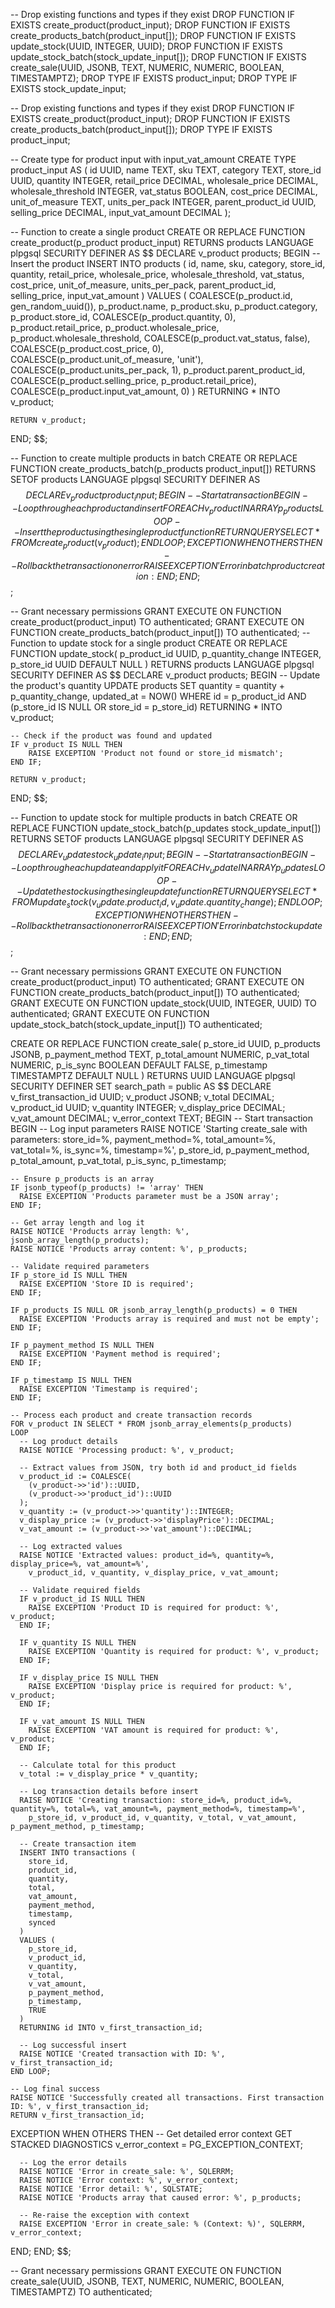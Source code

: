 -- Drop existing functions and types if they exist
DROP FUNCTION IF EXISTS create_product(product_input);
DROP FUNCTION IF EXISTS create_products_batch(product_input[]);
DROP FUNCTION IF EXISTS update_stock(UUID, INTEGER, UUID);
DROP FUNCTION IF EXISTS update_stock_batch(stock_update_input[]);
DROP FUNCTION IF EXISTS create_sale(UUID, JSONB, TEXT, NUMERIC, NUMERIC, BOOLEAN, TIMESTAMPTZ);
DROP TYPE IF EXISTS product_input;
DROP TYPE IF EXISTS stock_update_input;

-- Drop existing functions and types if they exist
DROP FUNCTION IF EXISTS create_product(product_input);
DROP FUNCTION IF EXISTS create_products_batch(product_input[]);
DROP TYPE IF EXISTS product_input;

-- Create type for product input with input_vat_amount
CREATE TYPE product_input AS (
    id UUID,
    name TEXT,
    sku TEXT,
    category TEXT,
    store_id UUID,
    quantity INTEGER,
    retail_price DECIMAL,
    wholesale_price DECIMAL,
    wholesale_threshold INTEGER,
    vat_status BOOLEAN,
    cost_price DECIMAL,
    unit_of_measure TEXT,
    units_per_pack INTEGER,
    parent_product_id UUID,
    selling_price DECIMAL,
    input_vat_amount DECIMAL
);

-- Function to create a single product
CREATE OR REPLACE FUNCTION create_product(p_product product_input)
RETURNS products
LANGUAGE plpgsql
SECURITY DEFINER
AS $$
DECLARE
    v_product products;
BEGIN
    -- Insert the product
    INSERT INTO products (
        id,
        name,
        sku,
        category,
        store_id,
        quantity,
        retail_price,
        wholesale_price,
        wholesale_threshold,
        vat_status,
        cost_price,
        unit_of_measure,
        units_per_pack,
        parent_product_id,
        selling_price,
        input_vat_amount
    ) VALUES (
        COALESCE(p_product.id, gen_random_uuid()),
        p_product.name,
        p_product.sku,
        p_product.category,
        p_product.store_id,
        COALESCE(p_product.quantity, 0),
        p_product.retail_price,
        p_product.wholesale_price,
        p_product.wholesale_threshold,
        COALESCE(p_product.vat_status, false),
        COALESCE(p_product.cost_price, 0),
        COALESCE(p_product.unit_of_measure, 'unit'),
        COALESCE(p_product.units_per_pack, 1),
        p_product.parent_product_id,
        COALESCE(p_product.selling_price, p_product.retail_price),
        COALESCE(p_product.input_vat_amount, 0)
    )
    RETURNING * INTO v_product;

    RETURN v_product;
END;
$$;

-- Function to create multiple products in batch
CREATE OR REPLACE FUNCTION create_products_batch(p_products product_input[])
RETURNS SETOF products
LANGUAGE plpgsql
SECURITY DEFINER
AS $$
DECLARE
    v_product product_input;
BEGIN
    -- Start a transaction
    BEGIN
        -- Loop through each product and insert
        FOREACH v_product IN ARRAY p_products
        LOOP
            -- Insert the product using the single product function
            RETURN QUERY SELECT * FROM create_product(v_product);
        END LOOP;
    EXCEPTION
        WHEN OTHERS THEN
            -- Rollback the transaction on error
            RAISE EXCEPTION 'Error in batch product creation: %', SQLERRM;
    END;
END;
$$;

-- Grant necessary permissions
GRANT EXECUTE ON FUNCTION create_product(product_input) TO authenticated;
GRANT EXECUTE ON FUNCTION create_products_batch(product_input[]) TO authenticated;
-- Function to update stock for a single product
CREATE OR REPLACE FUNCTION update_stock(
    p_product_id UUID,
    p_quantity_change INTEGER,
    p_store_id UUID DEFAULT NULL
)
RETURNS products
LANGUAGE plpgsql
SECURITY DEFINER
AS $$
DECLARE
    v_product products;
BEGIN
    -- Update the product's quantity
    UPDATE products
    SET 
        quantity = quantity + p_quantity_change,
        updated_at = NOW()
    WHERE 
        id = p_product_id
        AND (p_store_id IS NULL OR store_id = p_store_id)
    RETURNING * INTO v_product;

    -- Check if the product was found and updated
    IF v_product IS NULL THEN
        RAISE EXCEPTION 'Product not found or store_id mismatch';
    END IF;

    RETURN v_product;
END;
$$;

-- Function to update stock for multiple products in batch
CREATE OR REPLACE FUNCTION update_stock_batch(p_updates stock_update_input[])
RETURNS SETOF products
LANGUAGE plpgsql
SECURITY DEFINER
AS $$
DECLARE
    v_update stock_update_input;
BEGIN
    -- Start a transaction
    BEGIN
        -- Loop through each update and apply it
        FOREACH v_update IN ARRAY p_updates
        LOOP
            -- Update the stock using the single update function
            RETURN QUERY SELECT * FROM update_stock(
                v_update.product_id,
                v_update.quantity_change
            );
        END LOOP;
    EXCEPTION
        WHEN OTHERS THEN
            -- Rollback the transaction on error
            RAISE EXCEPTION 'Error in batch stock update: %', SQLERRM;
    END;
END;
$$;


-- Grant necessary permissions
GRANT EXECUTE ON FUNCTION create_product(product_input) TO authenticated;
GRANT EXECUTE ON FUNCTION create_products_batch(product_input[]) TO authenticated;
GRANT EXECUTE ON FUNCTION update_stock(UUID, INTEGER, UUID) TO authenticated;
GRANT EXECUTE ON FUNCTION update_stock_batch(stock_update_input[]) TO authenticated;

CREATE OR REPLACE FUNCTION create_sale(
  p_store_id UUID,
  p_products JSONB,
  p_payment_method TEXT,
  p_total_amount NUMERIC,
  p_vat_total NUMERIC,
  p_is_sync BOOLEAN DEFAULT FALSE,
  p_timestamp TIMESTAMPTZ DEFAULT NULL
)
RETURNS UUID
LANGUAGE plpgsql
SECURITY DEFINER
SET search_path = public
AS $$
DECLARE
  v_first_transaction_id UUID;
  v_product JSONB;
  v_total DECIMAL;
  v_product_id UUID;
  v_quantity INTEGER;
  v_display_price DECIMAL;
  v_vat_amount DECIMAL;
  v_error_context TEXT;
BEGIN
  -- Start transaction
  BEGIN
    -- Log input parameters
    RAISE NOTICE 'Starting create_sale with parameters: store_id=%, payment_method=%, total_amount=%, vat_total=%, is_sync=%, timestamp=%',
      p_store_id, p_payment_method, p_total_amount, p_vat_total, p_is_sync, p_timestamp;
    
    -- Ensure p_products is an array
    IF jsonb_typeof(p_products) != 'array' THEN
      RAISE EXCEPTION 'Products parameter must be a JSON array';
    END IF;

    -- Get array length and log it
    RAISE NOTICE 'Products array length: %', jsonb_array_length(p_products);
    RAISE NOTICE 'Products array content: %', p_products;

    -- Validate required parameters
    IF p_store_id IS NULL THEN
      RAISE EXCEPTION 'Store ID is required';
    END IF;

    IF p_products IS NULL OR jsonb_array_length(p_products) = 0 THEN
      RAISE EXCEPTION 'Products array is required and must not be empty';
    END IF;

    IF p_payment_method IS NULL THEN
      RAISE EXCEPTION 'Payment method is required';
    END IF;

    IF p_timestamp IS NULL THEN
      RAISE EXCEPTION 'Timestamp is required';
    END IF;

    -- Process each product and create transaction records
    FOR v_product IN SELECT * FROM jsonb_array_elements(p_products)
    LOOP
      -- Log product details
      RAISE NOTICE 'Processing product: %', v_product;

      -- Extract values from JSON, try both id and product_id fields
      v_product_id := COALESCE(
        (v_product->>'id')::UUID,
        (v_product->>'product_id')::UUID
      );
      v_quantity := (v_product->>'quantity')::INTEGER;
      v_display_price := (v_product->>'displayPrice')::DECIMAL;
      v_vat_amount := (v_product->>'vat_amount')::DECIMAL;
      
      -- Log extracted values
      RAISE NOTICE 'Extracted values: product_id=%, quantity=%, display_price=%, vat_amount=%',
        v_product_id, v_quantity, v_display_price, v_vat_amount;
      
      -- Validate required fields
      IF v_product_id IS NULL THEN
        RAISE EXCEPTION 'Product ID is required for product: %', v_product;
      END IF;
      
      IF v_quantity IS NULL THEN
        RAISE EXCEPTION 'Quantity is required for product: %', v_product;
      END IF;
      
      IF v_display_price IS NULL THEN
        RAISE EXCEPTION 'Display price is required for product: %', v_product;
      END IF;
      
      IF v_vat_amount IS NULL THEN
        RAISE EXCEPTION 'VAT amount is required for product: %', v_product;
      END IF;
      
      -- Calculate total for this product
      v_total := v_display_price * v_quantity;

      -- Log transaction details before insert
      RAISE NOTICE 'Creating transaction: store_id=%, product_id=%, quantity=%, total=%, vat_amount=%, payment_method=%, timestamp=%',
        p_store_id, v_product_id, v_quantity, v_total, v_vat_amount, p_payment_method, p_timestamp;

      -- Create transaction item
      INSERT INTO transactions (
        store_id,
        product_id,
        quantity,
        total,
        vat_amount,
        payment_method,
        timestamp,
        synced
      )
      VALUES (
        p_store_id,
        v_product_id,
        v_quantity,
        v_total,
        v_vat_amount,
        p_payment_method,
        p_timestamp,
        TRUE
      )
      RETURNING id INTO v_first_transaction_id;

      -- Log successful insert
      RAISE NOTICE 'Created transaction with ID: %', v_first_transaction_id;
    END LOOP;

    -- Log final success
    RAISE NOTICE 'Successfully created all transactions. First transaction ID: %', v_first_transaction_id;
    RETURN v_first_transaction_id;
  EXCEPTION
    WHEN OTHERS THEN
      -- Get detailed error context
      GET STACKED DIAGNOSTICS v_error_context = PG_EXCEPTION_CONTEXT;
      
      -- Log the error details
      RAISE NOTICE 'Error in create_sale: %', SQLERRM;
      RAISE NOTICE 'Error context: %', v_error_context;
      RAISE NOTICE 'Error detail: %', SQLSTATE;
      RAISE NOTICE 'Products array that caused error: %', p_products;
      
      -- Re-raise the exception with context
      RAISE EXCEPTION 'Error in create_sale: % (Context: %)', SQLERRM, v_error_context;
  END;
END;
$$;

-- Grant necessary permissions
GRANT EXECUTE ON FUNCTION create_sale(UUID, JSONB, TEXT, NUMERIC, NUMERIC, BOOLEAN, TIMESTAMPTZ) TO authenticated;